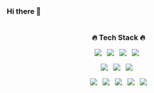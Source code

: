### Hi there 👋

<!--
**JiwooAn/JiwooAn** is a ✨ _special_ ✨ repository because its `README.md` (this file) appears on your GitHub profile.

Here are some ideas to get you started:

- 🔭 I’m currently working on ...
- 🌱 I’m currently learning ...
- 👯 I’m looking to collaborate on ...
- 🤔 I’m looking for help with ...
- 💬 Ask me about ...
- 📫 How to reach me: ...
- 😄 Pronouns: ...
- ⚡ Fun fact: ...
-->

<div align="center">

#
<h3>🔥 Tech Stack 🔥</h3>
<p>
  <img src="https://img.shields.io/badge/HTML5-E34F26?style=flat&logo=html5&logoColor=white"/>&nbsp;&nbsp;
  <img src="https://img.shields.io/badge/CSS3-1572B6?style=flat&logo=css3&logoColor=white"/>&nbsp;&nbsp;
  <img src="https://img.shields.io/badge/JavaScript-gray?style=flat&logo=JavaScript&logoColor=F7DF1E"/>&nbsp;&nbsp;
  <img src="https://img.shields.io/badge/React-white?style=flat&logo=React&logoColor=61DAFB"/>&nbsp;&nbsp;
</p>

<p>
  <img src="https://img.shields.io/badge/Node.js-c2c5c5?style=flat&logo=Node.js&logoColor=339933"/>&nbsp;&nbsp;
  <img src="https://img.shields.io/badge/MySQL-f1d8d9?style=flat&logo=MySQL&logoColor=4479A1"/>&nbsp;&nbsp;
  <img src="https://img.shields.io/badge/Mongo-FFFFFF?style=flat&logo=MongoDB&logoColor=green"/>&nbsp;&nbsp;
</p>

<p>
  <img src="https://img.shields.io/badge/Notion-b4f5bd?style=flat&logo=Notion&logoColor=black"/>&nbsp;&nbsp;
  <img src="https://img.shields.io/badge/GitHub-gray?style=flat&logo=GitHub&logoColor=black"/>&nbsp;&nbsp;
  <img src="https://img.shields.io/badge/Git-blue?style=flat&logo=Git&logoColor=F05032"/>&nbsp;&nbsp;
  <img src="https://img.shields.io/badge/Confluence-gray?style=flat&logo=Confluence&logoColor=172B4D"/>&nbsp;&nbsp;
  <img src="https://img.shields.io/badge/Jira-green?style=flat&logo=Jira&logoColor=0052CC"/>
</p>
  
#
<!-- ![Jiwoo's github stats](https://github-readme-stats.vercel.app/api?username=jiwooAn&show_icons=true&theme=tokyonight)
![Top Langs](https://github-readme-stats.vercel.app/api/top-langs/?username=jiwooAn&layout=compact&theme=tokyonight)  -->

</div>

